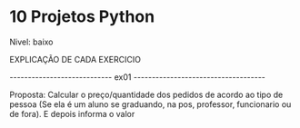 # 10 Projetos Python 

Nivel: baixo

EXPLICAÇÃO DE CADA EXERCICIO

---------------------------- ex01 ------------------------------------

Proposta: Calcular o preço/quantidade dos pedidos de acordo ao tipo de pessoa (Se ela é um aluno se graduando, na pos, professor, funcionario ou de fora). E depois informa o valor 
